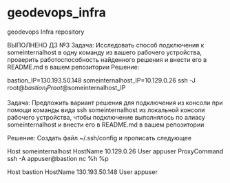# geodevops_infra
geodevops Infra repository

ВЫПОЛНЕНО ДЗ №3 Задача: Исследовать способ подключения к someinternalhost в одну команду из вашего рабочего устройства, проверить работоспособность найденного решения и внести его в README.md в вашем репозитории
Решение:

bastion_IP=130.193.50.148
someinternalhost_IP=10.129.0.26
ssh -J root@$bastion_IP root@$someinternalhost_IP

Задача: Предложить вариант решения для подключения из консоли при помощи команды вида ssh someinternalhost из локальной консоли рабочего устройства, чтобы подключение выполнялось по алиасу someinternalhost и внести его в README.md в вашем репозитории

Решение:
Создать файл ~/.ssh/config и прописать следующее

Host someinternalhost
HostName 10.129.0.26
User appuser
ProxyCommand ssh -A appuser@bastion nc %h %p

Host bastion
HostName 130.193.50.148
User appuser

